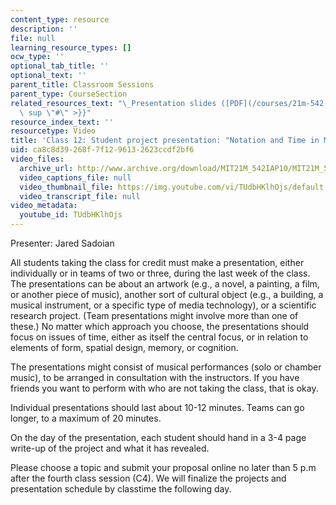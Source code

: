 ```yaml
---
content_type: resource
description: ''
file: null
learning_resource_types: []
ocw_type: ''
optional_tab_title: ''
optional_text: ''
parent_title: Classroom Sessions
parent_type: CourseSection
related_resources_text: "\_Presentation slides ([PDF](/courses/21m-542-interdisciplinary-approaches-to-musical-time-january-iap-2010/resources/mit21m_542iap10_proj_js)){{<\
  \ sup \"#\" >}}"
resource_index_text: ''
resourcetype: Video
title: 'Class 12: Student project presentation: "Notation and Time in Music"'
uid: ca8c8d39-268f-7f12-9613-2623ccdf2bf6
video_files:
  archive_url: http://www.archive.org/download/MIT21M_542IAP10/MIT21M_542IAP10class12_300k.mp4
  video_captions_file: null
  video_thumbnail_file: https://img.youtube.com/vi/TUdbHKlhOjs/default.jpg
  video_transcript_file: null
video_metadata:
  youtube_id: TUdbHKlhOjs
---
```


Presenter: Jared Sadoian

All students taking the class for credit must make a presentation, either individually or in teams of two or three, during the last week of the class. The presentations can be about an artwork (e.g., a novel, a painting, a film, or another piece of music), another sort of cultural object (e.g., a building, a musical instrument, or a specific type of media technology), or a scientific research project. (Team presentations might involve more than one of these.) No matter which approach you choose, the presentations should focus on issues of time, either as itself the central focus, or in relation to elements of form, spatial design, memory, or cognition.

The presentations might consist of musical performances (solo or chamber music), to be arranged in consultation with the instructors. If you have friends you want to perform with who are not taking the class, that is okay.

Individual presentations should last about 10-12 minutes. Teams can go longer, to a maximum of 20 minutes.

On the day of the presentation, each student should hand in a 3-4 page write-up of the project and what it has revealed.

Please choose a topic and submit your proposal online no later than 5 p.m after the fourth class session (C4). We will finalize the projects and presentation schedule by classtime the following day.